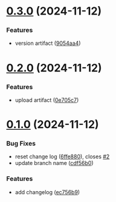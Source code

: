 # [0.3.0](https://github.com/AlexBB22/greetings-ci/compare/v0.2.0...v0.3.0) (2024-11-12)


### Features

* version artifact ([9054aa4](https://github.com/AlexBB22/greetings-ci/commit/9054aa475f051076230a7016c8141b393755e1df))



# [0.2.0](https://github.com/AlexBB22/greetings-ci/compare/v0.1.0...v0.2.0) (2024-11-12)


### Features

* upload artifact ([0e705c7](https://github.com/AlexBB22/greetings-ci/commit/0e705c768951b53a957f1655ccc849b3da9c0025))



# [0.1.0](https://github.com/AlexBB22/greetings-ci/compare/ec756b9fd48613402b94a02c5fc707983903ff8f...v0.1.0) (2024-11-12)


### Bug Fixes

* reset change log ([6ffe880](https://github.com/AlexBB22/greetings-ci/commit/6ffe8800825c65aa0eb1813c95571938b4fac35f)), closes [#2](https://github.com/AlexBB22/greetings-ci/issues/2)
* update branch name ([cdf56b0](https://github.com/AlexBB22/greetings-ci/commit/cdf56b02cac11d07a8f3c0b8835f6073c4efaee2))


### Features

* add changelog ([ec756b9](https://github.com/AlexBB22/greetings-ci/commit/ec756b9fd48613402b94a02c5fc707983903ff8f))



